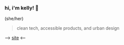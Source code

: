 ### hi, i'm kelly! 👋

(she/her)

>clean tech, accessible products, and urban design

--> [site](kellyhum.xyz) <--


